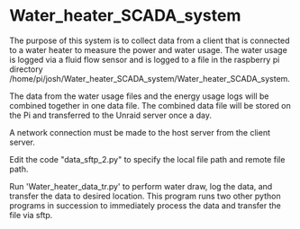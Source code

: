 # Water_heater_SCADA_system
The purpose of this system is to collect data from a client that is connected to a water heater to measure the power and water usage. The water usage is logged via a fluid flow sensor and is logged to a file in the raspberry pi directory /home/pi/josh/Water_heater_SCADA_system/Water_heater_SCADA_system.

The data from the water usage files and the energy usage logs will be combined together in one data file. The combined data file will be stored on the Pi and transferred to the Unraid server once a day.

A network connection must be made to the host server from the client server. 

Edit the code "data_sftp_2.py" to specify the local file path and remote file path. 


Run 'Water_heater_data_tr.py' to perform water draw, log the data, and transfer the data to desired location. This program runs two other python programs in succession to immediately process the data and transfer the file via sftp. 
